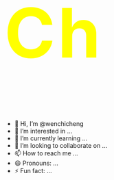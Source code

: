<h1 style="font-size:10rem; letter-spacing:6px; corsor:pointer; color:yellow;">
  Ch<span style="position: relative; display:inline-block; width:12px;"></span>
</h1>


- 👋 Hi, I’m @wenchicheng
- 👀 I’m interested in ...
- 🌱 I’m currently learning ...
- 💞️ I’m looking to collaborate on ...
- 📫 How to reach me ...
- 😄 Pronouns: ...
- ⚡ Fun fact: ...

<!---
wenchicheng/wenchicheng is a ✨ special ✨ repository because its `README.md` (this file) appears on your GitHub profile.
You can click the Preview link to take a look at your changes.
--->
